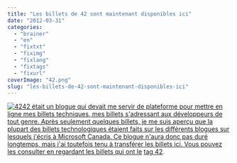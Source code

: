 ```yaml
---
title: "Les billets de 42 sont maintenant disponibles ici"
date: "2012-03-31"
categories: 
  - "brainer"
  - "en"
  - "fixtxt"
  - "fiximg"
  - "fixlang"
  - "fixtags"
  - "fixurl"
coverImage: "42.png"
slug: "les-billets-de-42-sont-maintenant-disponibles-ici"
---
```


[![](images/42.png "42")42 était un blogue qui devait me servir de plateforme pour mettre en ligne mes billets techniques, mes billets s'adressant aux développeurs de tout genre. Après seulement quelques billets, je me suis aperçu que la plupart des billets technologiques étaient faits sur les différents blogues sur lesquels j'écris à Microsoft Canada. Ce blogue n'aura donc pas duré longtemps, mais j'ai toutefois tenu à transférer les billets ici. Vous pouvez les consulter en regardant les billets qui ont le](http://fred.dev/content/uploads/2012/03/42.png) [tag 42](http://fred.dev/tag/42/).
